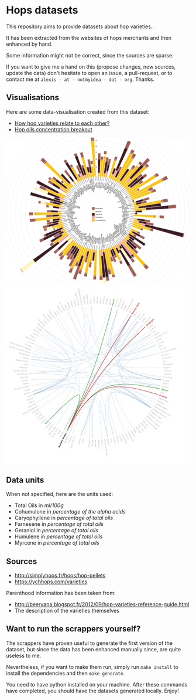 # Hops datasets

This repository aims to provide datasets about hop varieties..

It has been extracted from the websites of hops merchants and then enhanced by
hand.

Some information might not be correct, since the sources are sparse.

If you want to give me a hand on this (propose changes, new sources, update the data) don't hesitate to open an issue, a pull-request, or to contact me at
`alexis - at - notmyidea - dot - org`. Thanks.

## Visualisations

Here are some data-visualisation created from this dataset:

- [How hop varieties relate to each other?](https://almet.github.io/hops-datasets/viz/lineage/)
- [Hop oils concentration breakout](https://almet.github.io/hops-datasets/viz/oils/)

<img src="/viz/oils/hops-oils-breakout.png?raw=true"/>
<img src="/viz/lineage/lineage.png?raw=true"/>

## Data units

When not specified, here are the units used:

- Total Oils in *ml/100g*
- Cohumulone in *percentage of the alpha acids*
- Caryophyllene in *percentage of total oils*
- Farnesene in *percentage of total oils*
- Geraniol in *percentage of total oils*
- Humulene in *percentage of total oils*
- Myrcene in *percentage of total oils*

## Sources

- http://simplyhops.fr/hops/hop-pellets
- https://ychhops.com/varieties

Parenthood information has been taken from:

- http://beervana.blogspot.fr/2012/09/hop-varieties-reference-guide.html
- The description of the varieties themselves


## Want to run the scrappers yourself?

The scrappers have proven useful to generate the first version of the dataset,
but since the data has been enhanced manually since, are quite useless to me.

Nevertheless, if you want to make them run, simply run `make install` to
install the dependencies and then `make generate`.

You need to have python installed on your machine. After these commands have completed, you should have the datasets generated locally. Enjoy!
